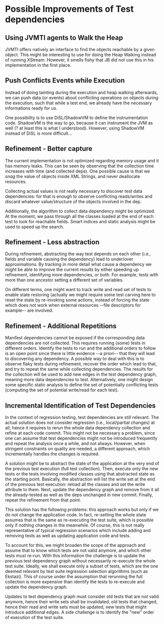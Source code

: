 
# Possible Improvements of Test dependencies

## Using JVMTI agents to Walk the Heap
JVMTI offers natively an interface to find the objects reachable by a given object.
This might be interesting to use for doing the Heap Walking instead of running XStream. However, 
it smells fishy that JB did not use this in his implementation in the first place.

## Push Conflicts Events while Execution

Instead of doing tainting during the execution and heap walking afterwards, we can push
data (or events) about conflicting operations on objects *during* the execution, such that
while a test end, we already have the necessary informations ready for us.

One possibility is to use DiSL/ShadowVM to define the instrumentation code. ShadowVM is the way to go, because it can instrument the JVM as well (? at least this is what I understood). However, using ShadowVM instead of DiSL is more difficult...

## Refinement - Better capture

The current implementation is not optimized regarding memory usage and it has memory leaks.
This can be seen by observing that the collection time increases with time (and collected deps).
One possible cause is that we *snag* the value of objects inside XML Strings, and never deallocate resources.

Collecting actual values is not really necessary to discover test data dependencies: for that is enough to observe conflicting reads/writes and discard whatever value/structure of the objects involved in the dep.

Additionally, the algorithm to collect data dependency might be optimized. At the moment, we pass through all the classes loaded at the end of each test to look for reachable fields. Smart indices and static analysis might be used to speed up the search.

## Refinement - Less abstraction

During refinement, abstracting the way test depends on each other (i.e., fields and variable causing the dependency) lead to under/over approximations. By tracking in more detail what cause a dependency we might be able to improve the current results by either speeding up refinement, identifying more dependencies, or both. For example, tests with more than one ancestor setting a different set of variables.

On different terms, one might want to track write and read set of tests to enable state restoring (actually we might require some test carving here to reset the state by re-invoking some actions, instead of forcing the state which does not work when external resources --file descriptors for example-- are involved.

## Refinement - Additional Repetitions

Manifest dependencies cannot be exposed if the corresponding data dependencies are not collected. This requires running (some) tests in different orders. Identify the tests to run and the additional orders to follow is an open point since there is little evidence --a priori-- that they will lead to discovering any dependency. A possible way to deal with this is to observe flaky tests during refinement, recover the order which lead to that, and try to repeat the same while collecting dependencies. The results for the collection will be used to add new edges in the test dependency graph, meaning more data dependencies to test. Alternatively, one might design some specific static analysis to define the set of potentially conflicting tests (computing the set of potential write/read for each test).


## Incremental Identification of Test Dependencies
In the context of regression testing, test dependencies are still relevant.
The actual solution does not consider regression (i.e., local/partial changes) at all, hence it requires to rerun the whole data dependency collection and refine at each code commit. This might not be necessary a problem, since one can assume that test dependencies might not be introduced frequently and repeat the analysis once a while, and not always. However, when stringent constraints on quality are needed, a different approach, which incrementally handles the changes is required.

A solution might be to abstract the state of the application at the very end of the previous test execution (full test collection). Then, execute only the new tests or the tests involving modified classes using that abstracted state as the starting point. Basically, the abstraction will list the write set at the end of the previous test execution: reload all the classes and set the write attribute to them.
Next, update the dependency graph and remove from it all the already-tested as well as the deps unchanged in new commit. Finally, repeat the refinement from that point.

This solution has the following problems: this approach works but only if we do not change the application code. In fact, re-setting the whole state assumes that is the same as re-executing the test suite, which is possible only if nothing changes in the meanwhile. Of course, this is not really representative of typical regression scenarios which include adding and removing tests as well as updating application code and tests.

To account for this, we might broaden the scope of the approach and assume that to know which tests are not valid anymore, and which other tests must re-run. With this information the challenge is to update the previous test dependency graph without necessarily re-execute the whole test suite. Ideally, we shall execute only a subset of tests, which are the one deemed relevant by test suite regression selection algorithms (such as Ekstazi). This of course under the assumption that rerunning the full collection is more expensive than identify the tests to re-execute and update the dependency graph.

Updates to test dependency graph must consider old tests that are not valid anymore, hence their write sets shall be invalidated, old tests that changed, hence their read and write sets must be updated, new tests that might introduce additional edges. A side challenge is to identify the "new" order of execution of the test suite.
